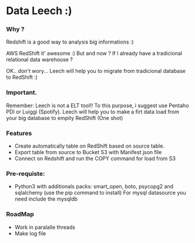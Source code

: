 # Data Leech :)

### Why ?

Redshift is a good way to analysis big informations :)

AWS RedShift it' awesome :) But and now ? If I already have a tradicional relational data warehouse ?

OK.. don't wory... Leech  will help you to migrate from tradicional database to RedShift :)

### Important.
Remember: Leech is not a ELT tool!! To this purpose, i suggest use Pentaho PDI or Luiggi (Spotify).
Leech will help you to make a firt data load from your big database to empity RedShift (One shot)

### Features
- Create automatically table on RedShift based on source table.
- Export table from source to Bucket S3 with Manifest json file
- Connect on Redshift and run the COPY command for load from S3


### Pre-requiste:
- Python3  with additionals packs: smart_open, boto, psycopg2 and sqlalchemy (use the pip command to install)
For mysql datasource you need include the mysqldb

### RoadMap
- Work in paralalle threads
- Make log file